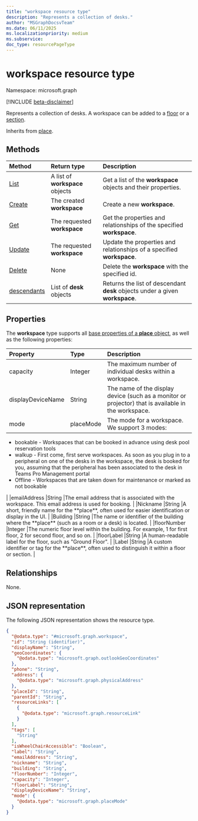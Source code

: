 ```yaml
---
title: "workspace resource type"
description: "Represents a collection of desks."
author: "MSGraphDocsvTeam"
ms.date: 06/11/2025
ms.localizationpriority: medium
ms.subservice:
doc_type: resourcePageType
---
```


# workspace resource type

Namespace: microsoft.graph

[!INCLUDE [beta-disclaimer](../../includes/beta-disclaimer.md)]

Represents a collection of desks. A workspace can be added to a [floor](./floor.md) or a [section](./section.md).

Inherits from [place](../resources/place.md).

## Methods
|Method|Return type|Description|
|:---|:---|:---|
|[List](../api/roomlist-list-rooms.md)|A list of **workspace** objects |Get a list of the **workspace** objects and their properties.|
|[Create](../api/roomlist-post-rooms.md)|The created **workspace** |Create a new **workspace**.|
|[Get](../api/room-get.md)|The requested **workspace** |Get the properties and relationships of the specified **workspace**.|
|[Update](../api/room-update.md)|The requested **workspace** |Update the properties and relationships of a specified **workspace**.|
|[Delete](../api/roomlist-delete-rooms.md)|None|Delete the **workspace** with the specified id.|
|[descendants](../api/room-descendants.md)|List of **desk** objects |Returns the list of descendant **desk** objects under a given **workspace**.|

## Properties

The **workspace** type supports all [base properties of a **place** object](./place.md#base-properties), as well as the following properties:

|Property |Type |Description |
|:--|:--|:--|
|capacity |Integer |The maximum number of individual desks within a workspace. |
|displayDeviceName |String |The name of the display device (such as a monitor or projector) that is available in the workspace. |
|mode |placeMode |The mode for a workspace. We support 3 modes:
<ul><li>bookable - Workspaces that can be booked in advance using desk pool reservation tools</li>
<li>walkup - First come, first serve workspaces. As soon as you plug in to a peripheral on one of the desks in the workspace, the desk is booked for you, assuming that the peripheral has been associated to the desk in Teams Pro Management portal</li>
<li>Offline - Workspaces that are taken down for maintenance or marked as not bookable</li></ul> |
|emailAddress |String |The email address that is associated with the workspace. This email address is used for booking. |
|Nickname |String |A short, friendly name for the **place**, often used for easier identification or display in the UI. |
|Building |String |The name or identifier of the building where the **place** (such as a room or a desk) is located. |
|floorNumber |Integer |The numeric floor level within the building. For example, 1 for first floor, 2 for second floor, and so on. |
|floorLabel |String |A human-readable label for the floor, such as "Ground Floor". |
|Label |String |A custom identifier or tag for the **place**, often used to distinguish it within a floor or section. |

## Relationships
None.

## JSON representation
The following JSON representation shows the resource type.
<!-- {
  "blockType": "resource",
  "keyProperty": "id",
  "@odata.type": "microsoft.graph.workspace",
  "baseType": "microsoft.graph.place",
  "openType": false
}
-->
``` json
{
  "@odata.type": "#microsoft.graph.workspace",
  "id": "String (identifier)",
  "displayName": "String",
  "geoCoordinates": {
    "@odata.type": "microsoft.graph.outlookGeoCoordinates"
  },
  "phone": "String",
  "address": {
    "@odata.type": "microsoft.graph.physicalAddress"
  },
  "placeId": "String",
  "parentId": "String",
  "resourceLinks": [
    {
      "@odata.type": "microsoft.graph.resourceLink"
    }
  ],
  "tags": [
    "String"
  ],
  "isWheelChairAccessible": "Boolean",
  "label": "String",
  "emailAddress": "String",
  "nickname": "String",
  "building": "String",
  "floorNumber": "Integer",
  "capacity": "Integer",
  "floorLabel": "String",
  "displayDeviceName": "String",
  "mode": {
    "@odata.type": "microsoft.graph.placeMode"
  }
}
```

